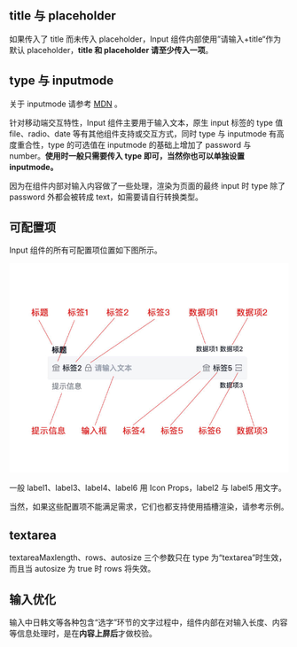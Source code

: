 ## title 与 placeholder

如果传入了 title 而未传入 placeholder，Input 组件内部使用”请输入+title“作为默认 placeholder，**title 和 placeholder 请至少传入一项**。

## type 与 inputmode

关于 inputmode 请参考 [MDN](https://developer.mozilla.org/zh-CN/docs/Web/HTML/Global_attributes/inputmode) 。

针对移动端交互特性，Input 组件主要用于输入文本，原生 input 标签的 type 值 file、radio、date 等有其他组件支持或交互方式，同时 type 与 inputmode 有高度重合性，type 的可选值在 inputmode 的基础上增加了 password 与 number。**使用时一般只需要传入 type 即可，当然你也可以单独设置 inputmode。**

因为在组件内部对输入内容做了一些处理，渲染为页面的最终 input 时 type 除了 password 外都会被转成 text，如需要请自行转换类型。

## 可配置项

Input 组件的所有可配置项位置如下图所示。

<img src="input.jpg" alt="input config" title="输入框配置项">

一般 label1、label3、label4、label6 用 Icon Props，label2 与 label5 用文字。

当然，如果这些配置项不能满足需求，它们也都支持使用插槽渲染，请参考示例。

## textarea

textareaMaxlength、rows、autosize 三个参数只在 type 为“textarea”时生效，而且当 autosize 为 true 时 rows 将失效。

## 输入优化

输入中日韩文等各种包含“选字”环节的文字过程中，组件内部在对输入长度、内容等信息处理时，是在**内容上屏后**才做校验。
